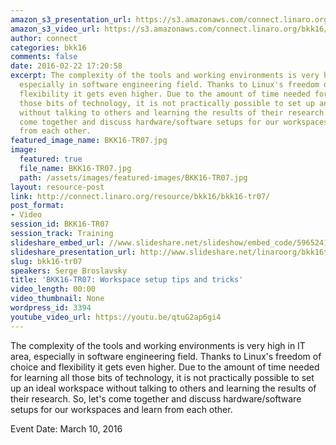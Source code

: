 ```yaml
---
amazon_s3_presentation_url: https://s3.amazonaws.com/connect.linaro.org/bkk16/Presentations/Thursday/BKK16-TR07.pdf
amazon_s3_video_url: https://s3.amazonaws.com/connect.linaro.org/bkk16/Videos/Thursday/BKK16-TR07%20Workspace%20setup%20tips%20and%20tricks.mp4
author: connect
categories: bkk16
comments: false
date: 2016-02-22 17:20:58
excerpt: The complexity of the tools and working environments is very high in IT area,
  especially in software engineering field. Thanks to Linux's freedom of choice and
  flexibility it gets even higher. Due to the amount of time needed for learning all
  those bits of technology, it is not practically possible to set up an ideal workspace
  without talking to others and learning the results of their research. So, let's
  come together and discuss hardware/software setups for our workspaces and learn
  from each other.
featured_image_name: BKK16-TR07.jpg
image:
  featured: true
  file_name: BKK16-TR07.jpg
  path: /assets/images/featured-images/BKK16-TR07.jpg
layout: resource-post
link: http://connect.linaro.org/resource/bkk16/bkk16-tr07/
post_format:
- Video
session_id: BKK16-TR07
session_track: Training
slideshare_embed_url: //www.slideshare.net/slideshow/embed_code/59652418
slideshare_presentation_url: http://www.slideshare.net/linaroorg/bkk16tr07-workspace-setup-tips-and-tricks?qid=7dfc7e34-166e-4d6e-a1e8-e4d0998b2fdc&v=&b=&from_search=1
slug: bkk16-tr07
speakers: Serge Broslavsky
title: 'BKK16-TR07: Workspace setup tips and tricks'
video_length: 00:00
video_thumbnail: None
wordpress_id: 3394
youtube_video_url: https://youtu.be/qtuG2ap6gi4
---
```


The complexity of the tools and working environments is very high in IT area, especially in software engineering field. Thanks to Linux's freedom of choice and flexibility it gets even higher. Due to the amount of time needed for learning all those bits of technology, it is not practically possible to set up an ideal workspace without talking to others and learning the results of their research. So, let's come together and discuss hardware/software setups for our workspaces and learn from each other.

Event Date: March 10, 2016
